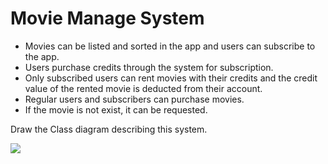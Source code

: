 # Movie Manage System

- Movies can be listed and sorted in the app and users can subscribe to the app.
- Users purchase credits through the system for subscription.
- Only subscribed users can rent movies with their credits and the credit value of the rented movie is deducted from their account.
- Regular users and subscribers can purchase movies.
- If the movie is not exist, it can be requested.

Draw the Class diagram describing this system. 

![](https://github.com/BBilgeKaplan/PatikaDev/blob/main/OPP/UML%20Diagrams/MovieDiagram.PNG)
